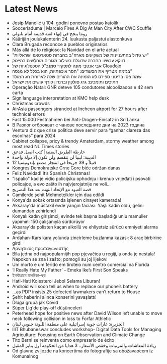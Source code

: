# Latest News
-  Josip Manolić u 104. godini ponovno postao katolik
-  Soccerladuma | Marcelo Fires A Dig At Man City After CWC Scuffle
-  روما ينجح في إنهاء لعنة قديمة أمام نابولي
-  Käärijän joulu­kalenterin 24. luukusta paljastui alastonkuva
-  Clara Brugada reconoce a pueblos originarios
-  Más allá de lo religioso; la Navidad en el arte actual
-  "יש גידול בהתעניינות של משקיעים מארה"ב בחברות סטארטאפ ישראליות"
-  דווקא עכשיו: החברה שדוגלת בשילוב מגזרים מוחלשים בהייטק
-  אבי אנטבי מונה לתפקיד סמנכ"ל הטכנולוגיות של Cloudojo
-  בנזמה מטריף את הסעודים: "חסר איכפתיות, הוא בכלל לא מנסה"
-  שמה פס: בריטני ספירס לא הזמינה את ההורים שלה לארוחת חג המולד
-  חתיכים ותומכים: גרג סולקין וברנדון קורף עושים את ישראל
-  Operação Natal: GNR deteve 105 condutores alcoolizados e 42 sem carta
-  Sign language interpretation at KMC help desk
-  Christmas crowds
-  AirAsia passengers stranded at Incheon airport for 27 hours after technical errors
-  Fast 15.000 Festnahmen bei Anti-Drogen-Einsatz in Sri Lanka
-  В Разлог отброяват с чанове последните дни на 2023 година
-  Ventura diz que crise política deve servir para “ganhar clareza das escolhas” para 2024
-  Cabinet collapse, pricy & trendy Amsterdam, stormy weather among most read NL Times stories
-  خارطة الطريق اليمنية| كتب اصيل فدعق
-  الدبيبة: ليبيا لن تنقسم ولن تكون إلا دولة واحدة
-  12 قتيلاً و 39 جريحاً في انفجار مصنع بإندونيسيا
-  Kongres Demokratske Crne Gore biće održan danas
-  Feliz Navidad! It’s Spanish Christmas!
-  "Ispalio" kad je vidio policijsku ophodnju i krenuo vrijeđati i psovati policajce, a evo zašto ih najvjerojatnije ne voli...
-  قصة العبود مع الإتحاد انتهت بعد هذا التصريح
-  Camilerde şehit Mehmetçikler için dua edildi
-  Konya'da sokak ortasında işlenen cinayet kamerada!
-  Aksaray'da müstakil evde yangın faciası: Yaşlı kadın öldü, gelini dumandan zehirlendi
-  Konyalı kadın girişimci, evinde tek başına başladığı unlu mamuller yapımını 150 çalışanıyla sürdürüyor
-  Aksaray'da polisten kaçan alkollü ve ehliyetsiz sürücü emniyeti alarma geçirdi
-  Ardahan-Kars kara yolunda zincirleme buzlanma kazası: 8 araç birbirine girdi
-  Αρνητικός πρωταγωνιστής
-  Bila jedna od najpopularnijih pop pjevačica u regiji, a onda je nestala! Napokon se zna i zašto; pomogli su joj lijekovi
-  Um morto e um ferido em tiroteio num centro comercial na Florida
-  ‘I Really Hate My Father’ – Emeka Ike’s First Son Speaks
-  ইনস্টাগ্রামে মালবিকা–ঝড়
-  Hati-Hati Kolesterol Jebol Selama Liburan!
-  Android will soon tell us when to replace our phone’s battery
-  …as PDP insists 25 defected lawmakers can’t return to House
-  Şehit haberini alınca konserini yavaşlattı!
-  Długa grupa jak Covid
-  Süper Lig'de play-off düşünceleri
-  Peterhead hope for positive news after David Wilson left unable to move neck following collision in loss to Forfar Athletic
-  الجزيرة: غارات جوية إسرائيلية على منطقة اللبونة جنوبي لبنان
-  IIIT Bhubaneswar concludes workshop- Digital Data Tools for Managing Agriculture: Focusing on Earth Observation and Climate Change
-  Tito Berni se reinventa como empresario de éxito
-  زيادة المعاشات والمرتبات وخفض الأسعار.. 3 هدايا من الحكومة أول يناير المقبل
-  Od glavne zvijezde na koncertima do fotografije sa obožavaocem iz Komunalnog
